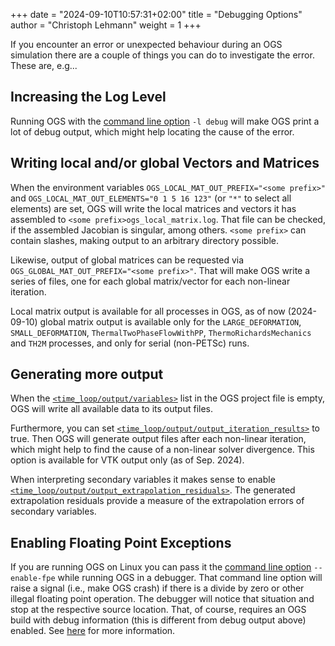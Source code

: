 +++
date = "2024-09-10T10:57:31+02:00"
title = "Debugging Options"
author = "Christoph Lehmann"
weight = 1
+++

If you encounter an error or unexpected behaviour during an OGS simulation there
are a couple of things you can do to investigate the error. These are, e.g...

## Increasing the Log Level

Running OGS with the [command line option](/docs/userguide/basics/cli-arguments/)
`-l debug` will make OGS print a lot of debug output, which might help locating
the cause of the error.

## Writing local and/or global Vectors and Matrices

When the environment variables `OGS_LOCAL_MAT_OUT_PREFIX="<some prefix>"` and
`OGS_LOCAL_MAT_OUT_ELEMENTS="0 1 5 16 123"` (or `"*"` to select all elements)
are set, OGS will write the local matrices and vectors it has assembled to
`<some prefix>ogs_local_matrix.log`. That file can be checked, if the assembled
Jacobian is singular, among others. `<some prefix>` can contain slashes, making
output to an arbitrary directory possible.

Likewise, output of global matrices can be requested via
`OGS_GLOBAL_MAT_OUT_PREFIX="<some prefix>"`. That will make OGS write a series
of files, one for each global matrix/vector for each non-linear iteration.

Local matrix output is available for all processes in OGS, as of now
(2024-09-10) global matrix output is available only for the `LARGE_DEFORMATION`,
`SMALL_DEFORMATION`, `ThermalTwoPhaseFlowWithPP`, `ThermoRichardsMechanics` and
`TH2M` processes, and only for serial (non-PETSc) runs.

## Generating more output

When the [`<time_loop/output/variables>`](https://doxygen.opengeosys.org/d2/d5b/ogs_file_param__prj__time_loop__output__variables)
list in the OGS project file is empty, OGS will write all available data to its
output files.

Furthermore, you can set
[`<time_loop/output/output_iteration_results>`](https://doxygen.opengeosys.org/dc/d50/ogs_file_param__prj__time_loop__output__output_iteration_results.html)
to true. Then OGS will generate output files after each non-linear iteration,
which might help to find the cause of a non-linear solver divergence.
This option is available for VTK output only (as of Sep. 2024).

When interpreting secondary variables it makes sense to enable
[`<time_loop/output/output_extrapolation_residuals>`](https://doxygen.opengeosys.org/d1/d30/ogs_file_param__prj__time_loop__output__output_extrapolation_residuals.html).
The generated extrapolation residuals provide a measure of the extrapolation
errors of secondary variables.

## Enabling Floating Point Exceptions

If you are running OGS on Linux you can pass it the [command line option](/docs/userguide/basics/cli-arguments/)
`--enable-fpe` while running OGS in a debugger. That command line option will
raise a signal (i.e., make OGS crash) if there is a divide by zero or other
illegal floating point operation. The debugger will notice that situation and
stop at the respective source location. That, of course, requires an OGS build
with debug information (this is different from debug output above) enabled. See
[here](/docs/devguide/getting-started/build-configuration/#available-cmake-presets)
for more information.
